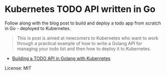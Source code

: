 # Kubernetes TODO API written in Go

Follow along with the blog post to build and deploy a todo app from scratch in Go - deployed to Kubernetes.

> This is post is aimed at newcomers to Kubernetes who want to work through a practical example of how to write a Golang API for managing your todo list and then how to deploy it to Kubernetes.

* [Building a TODO API in Golang with Kubernetes](https://levelup.gitconnected.com/building-a-todo-api-in-golang-with-kubernetes-1ec593f85029)

License: MIT
